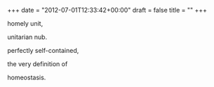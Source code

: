 +++
date = "2012-07-01T12:33:42+00:00"
draft = false
title = ""
+++
<p>homely unit,</p>&#13;
<p>unitarian nub.</p>&#13;
<p>perfectly self-contained,</p>&#13;
<p>the very definition of</p>&#13;
<p>homeostasis.</p> 
